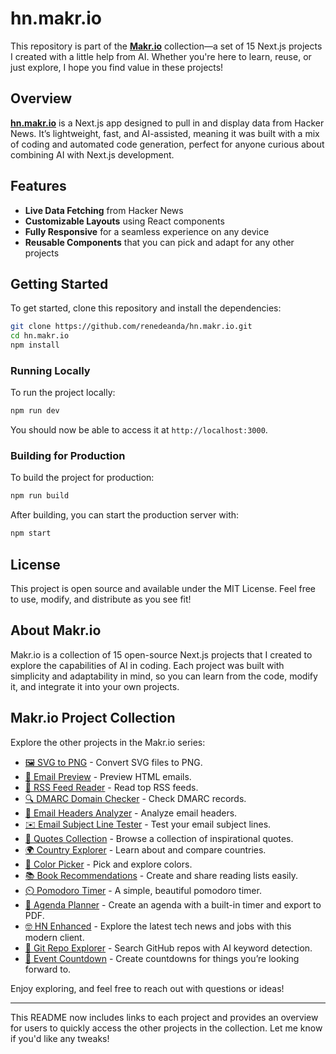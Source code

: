 # hn.makr.io

This repository is part of the **[Makr.io](https://makr.io)** collection—a set of 15 Next.js projects I created with a little help from AI. Whether you're here to learn, reuse, or just explore, I hope you find value in these projects!

## Overview

**[hn.makr.io](https://hn.makr.io)** is a Next.js app designed to pull in and display data from Hacker News. It’s lightweight, fast, and AI-assisted, meaning it was built with a mix of coding and automated code generation, perfect for anyone curious about combining AI with Next.js development.

## Features

- **Live Data Fetching** from Hacker News
- **Customizable Layouts** using React components
- **Fully Responsive** for a seamless experience on any device
- **Reusable Components** that you can pick and adapt for any other projects

## Getting Started

To get started, clone this repository and install the dependencies:

```bash
git clone https://github.com/renedeanda/hn.makr.io.git
cd hn.makr.io
npm install
```

### Running Locally

To run the project locally:

```bash
npm run dev
```

You should now be able to access it at `http://localhost:3000`.

### Building for Production

To build the project for production:

```bash
npm run build
```

After building, you can start the production server with:

```bash
npm start
```

## License

This project is open source and available under the MIT License. Feel free to use, modify, and distribute as you see fit!

## About Makr.io

Makr.io is a collection of 15 open-source Next.js projects that I created to explore the capabilities of AI in coding. Each project was built with simplicity and adaptability in mind, so you can learn from the code, modify it, and integrate it into your own projects.

## Makr.io Project Collection

Explore the other projects in the Makr.io series:

- [🖼️ SVG to PNG](https://svg2png.makr.io) - Convert SVG files to PNG.
- [📧 Email Preview](https://emailpreview.makr.io) - Preview HTML emails.
- [📡 RSS Feed Reader](https://rss.makr.io) - Read top RSS feeds.
- [🔍 DMARC Domain Checker](https://dmarc.makr.io) - Check DMARC records.
- [📨 Email Headers Analyzer](https://emailheaders.makr.io) - Analyze email headers.
- [✉️ Email Subject Line Tester](https://subjectline.makr.io) - Test your email subject lines.
- [💬 Quotes Collection](https://quotes.makr.io) - Browse a collection of inspirational quotes.
- [🌍 Country Explorer](https://countries.makr.io) - Learn about and compare countries.
- [🎨 Color Picker](https://color.makr.io) - Pick and explore colors.
- [📚 Book Recommendations](https://books.makr.io) - Create and share reading lists easily.
- [⏲️ Pomodoro Timer](https://pomodoro.makr.io) - A simple, beautiful pomodoro timer.
- [📝 Agenda Planner](https://agenda.makr.io) - Create an agenda with a built-in timer and export to PDF.
- [🤓 HN Enhanced](https://hn.makr.io) - Explore the latest tech news and jobs with this modern client.
- [📓 Git Repo Explorer](https://git.makr.io) - Search GitHub repos with AI keyword detection.
- [🎉 Event Countdown](https://countdown.makr.io) - Create countdowns for things you’re looking forward to.

Enjoy exploring, and feel free to reach out with questions or ideas!

---

This README now includes links to each project and provides an overview for users to quickly access the other projects in the collection. Let me know if you'd like any tweaks!
